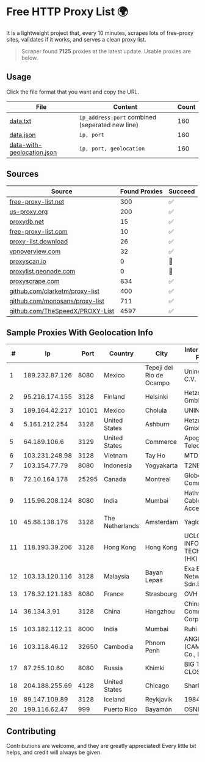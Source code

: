 
# Free HTTP Proxy List 🌍

It is a lightweight project that, every 10 minutes, scrapes lots of free-proxy sites, validates if it works, and serves a clean proxy list.


> Scraper found **7125** proxies at the latest update. Usable proxies are below.

## Usage

Click the file format that you want and copy the URL.


|File|Content|Count|
|----|-------|-----|
|[data.txt](https://raw.githubusercontent.com/themiralay/Proxy-List-World/master/data.txt)|`ip_address:port` combined (seperated new line)|160|
|[data.json](https://raw.githubusercontent.com/themiralay/Proxy-List-World/master/data.json)|`ip, port`|160|
|[data-with-geolocation.json](https://raw.githubusercontent.com/themiralay/Proxy-List-World/master/data-with-geolocation.json)|`ip, port, geolocation`|160|

## Sources

|Source|Found Proxies|Succeed|
|------|-------------|-------|
|[free-proxy-list.net](https://free-proxy-list.net)|300|✅|
|[us-proxy.org](https://www.us-proxy.org)|200|✅|
|[proxydb.net](http://proxydb.net)|15|✅|
|[free-proxy-list.com](https://free-proxy-list.com/?page=&port=&type%5B%5D=http&type%5B%5D=https&up_time=0&search=Search)|10|✅|
|[proxy-list.download](https://www.proxy-list.download/HTTP)|26|✅|
|[vpnoverview.com](https://vpnoverview.com/privacy/anonymous-browsing/free-proxy-servers)|32|✅|
|[proxyscan.io](https://www.proxyscan.io)|0|🚫|
|[proxylist.geonode.com](https://proxylist.geonode.com/api/proxy-list?limit=300&page=1&sort_by=lastChecked&sort_type=desc&protocols=http,https)|0|🚫|
|[proxyscrape.com](https://api.proxyscrape.com/v2/?request=displayproxies&protocol=http&timeout=10000&country=all&ssl=all&anonymity=all)|834|✅|
|[github.com/clarketm/proxy-list](https://raw.githubusercontent.com/clarketm/proxy-list/master/proxy-list-raw.txt)|400|✅|
|[github.com/monosans/proxy-list](https://raw.githubusercontent.com/monosans/proxy-list/main/proxies/http.txt)|711|✅|
|[github.com/TheSpeedX/PROXY-List](https://raw.githubusercontent.com/TheSpeedX/PROXY-List/master/http.txt)|4597|✅|


## Sample Proxies With Geolocation Info

|#|Ip|Port|Country|City|Internet Service Provider|
|-|--|----|-------|----|-------------------------|
|1|189.232.87.126|8080|Mexico|Tepeji del Rio de Ocampo|Uninet S.A. de C.V.|
|2|95.216.174.155|3128|Finland|Helsinki|Hetzner Online GmbH|
|3|189.164.42.217|10101|Mexico|Cholula|UNINET|
|4|5.161.212.254|3128|United States|Ashburn|Hetzner Online GmbH|
|5|64.189.106.6|3129|United States|Commerce|Apogee Telecom Inc.|
|6|103.231.248.98|3128|Vietnam|Tay Ho|MTD|
|7|103.154.77.79|8080|Indonesia|Yogyakarta|T2NET|
|8|72.10.164.178|25295|Canada|Montreal|GloboTech Communications|
|9|115.96.208.124|8080|India|Mumbai|Hathway IP over Cable Internet Access|
|10|45.88.138.176|3128|The Netherlands|Amsterdam|Yaglom Labs Ltd|
|11|118.193.39.206|3128|Hong Kong|Hong Kong|UCLOUD INFORMATION TECHNOLOGY (HK) LIMITED|
|12|103.13.120.116|3128|Malaysia|Bayan Lepas|Exa Bytes Network Sdn.Bhd.|
|13|178.32.121.183|8080|France|Strasbourg|OVH SAS|
|14|36.134.3.91|3128|China|Hangzhou|China Mobile Communications Corporation|
|15|103.182.112.11|8000|India|Mumbai|Ruhi Infotech|
|16|103.118.46.12|32650|Cambodia|Phnom Penh|ANGKOR E & C (CAMBODIA) Co., Ltd.|
|17|87.255.10.60|8080|Russia|Khimki|BIG TELECOM CLOSED JSC|
|18|204.188.255.69|4128|United States|Chicago|Sharktech|
|19|89.147.109.89|3128|Iceland|Reykjavik|1984 ehf|
|20|199.116.62.47|999|Puerto Rico|Bayamón|OSNET Wireless|



## Contributing

Contributions are welcome, and they are greatly appreciated! Every
little bit helps, and credit will always be given.

